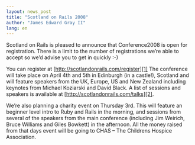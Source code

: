 ```yaml
---
layout: news_post
title: "Scotland on Rails 2008"
author: "James Edward Gray II"
lang: en
---
```


Scotland on Rails is pleased to announce that Conference2008 is open for
registration. There is a limit to the number of registrations we’re able
to accept so we’d advise you to get in quickly :-)

You can register at [http://scotlandonrails.com/register][1] The
conference will take place on April 4th and 5th in Edinburgh (in a
castle!), Scotland and will feature speakers from the UK, Europe, US and
New Zealand including keynotes from Michael Koziarski and David Black. A
list of sessions and speakers is available at
[http://scotlandonrails.com/talks][2].

We’re also planning a charity event on Thursday 3rd. This will feature
an beginner level intro to Ruby and Rails in the morning, and sessions
from several of the speakers from the main conference (including Jim
Weirich, Bruce Williams and Giles Bowkett) in the afternoon. All the
money raised from that days event will be going to CHAS – The Childrens
Hospice Association.



[1]: http://scotlandonrails.com/register
[2]: http://scotlandonrails.com/talks
